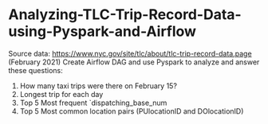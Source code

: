 # Analyzing-TLC-Trip-Record-Data-using-Pyspark-and-Airflow

Source data: https://www.nyc.gov/site/tlc/about/tlc-trip-record-data.page (February 2021)
Create Airflow DAG and use Pyspark to analyze and answer these questions:
1. How many taxi trips were there on February 15?
2. Longest trip for each day
3. Top 5 Most frequent `dispatching_base_num
4. Top 5 Most common location pairs (PUlocationID and DOlocationID)
